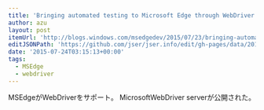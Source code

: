 ```yaml
---
title: 'Bringing automated testing to Microsoft Edge through WebDriver | Microsoft Edge Dev Blog'
author: azu
layout: post
itemUrl: 'http://blogs.windows.com/msedgedev/2015/07/23/bringing-automated-testing-to-microsoft-edge-through-webdriver/'
editJSONPath: 'https://github.com/jser/jser.info/edit/gh-pages/data/2015/07/index.json'
date: '2015-07-24T03:15:13+00:00'
tags:
  - MSEdge
  - webdriver
---
```

MSEdgeがWebDriverをサポート。
MicrosoftWebDriver serverが公開された。
